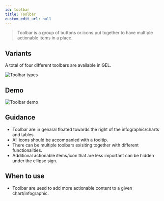 ```yaml
---
id: toolbar
title: Toolbar
custom_edit_url: null
---
```


> Toolbar is a group of  buttons or icons put together to have multiple actionable items in a place.

## Variants

A total of four different toolbars are available in GEL.

![Toolbar types](/img/toolbar/toolbar-types.png)

## Demo

![Toolbar demo](/img/toolbar/toolbar-demo.png)

## Guidance

* Toolbar are in genaral floated towards the right of the infographic/charts and tables.
* All icons should be accompanied with a tooltip.
* There can be multiple toolbars exisiting together with different functionalities.
* Additional actionable items/icon that are less important can be hidden under the ellipse sign.

## When to use

* Toolbar are uesd to add more actionable content to a given chart/infographic.